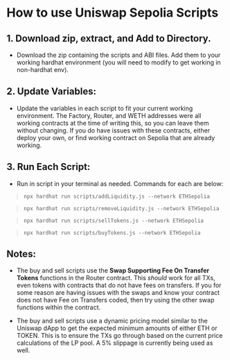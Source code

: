 
# How to use Uniswap Sepolia Scripts

  
## 1. Download zip, extract, and Add to Directory.

- Download the zip containing the scripts and ABI files. Add them to your working hardhat environment (you will need to modify to get working in non-hardhat env).

## 2. Update Variables:

- Update the variables in each script to fit your current working environment. The Factory, Router, and WETH addresses were all working contracts at the time of writing this, so you can leave them without changing. If you do have issues with these contracts, either deploy your own, or find working contract on Sepolia that are already working. 

## 3. Run Each Script:

- Run in script in your terminal as needed. Commands for each are below:

> ``npx hardhat run scripts/addLiquidity.js --network ETHSepolia`` 

> ``npx hardhat run scripts/removeLiquidity.js --network ETHSepolia`` 

> ``npx hardhat run scripts/sellTokens.js --network ETHSepolia`` 

> ``npx hardhat run scripts/buyTokens.js --network ETHSepolia`` 

## Notes:

- The buy and sell scripts use the **Swap Supporting Fee On Transfer Tokens** functions in the Router contract. This *should* work for all TXs, even tokens with contracts that do not have fees on transfers. If you for some reason are having issues with the swaps and know your contract does not have Fee on Transfers coded, then try using the other swap functions within the contract.

- The buy and sell scripts use a dynamic pricing model similar to the Uniswap dApp to get the expected minimum amounts of either ETH or TOKEN. This is to ensure the TXs go through based on the current price calculations of the LP pool. A 5% slippage is currently being used as well. 
